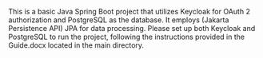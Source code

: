 This is a basic Java Spring Boot project that utilizes Keycloak for OAuth 2 authorization and PostgreSQL as the database. 
It employs (Jakarta Persistence API) JPA for data processing. 
Please set up both Keycloak and PostgreSQL to run the project, following the instructions provided in the Guide.docx located in the main directory.
